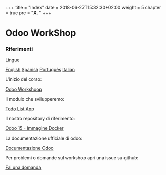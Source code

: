 +++
title = "Index"
date = 2018-06-27T15:32:30+02:00
weight = 5
chapter = true
pre = "<b>X. </b>"
+++

# Odoo WorkShop



### Riferimenti

Lingue

[English](http://translate.google.com/translate?js=n&sl=auto&tl=en&u=https://metadonors.github.io/odoo.workshop/)
[Spanish](http://translate.google.com/translate?js=n&sl=auto&tl=es&u=https://metadonors.github.io/odoo.workshop/)
[Português](http://translate.google.com/translate?js=n&sl=auto&tl=pt&u=https://metadonors.github.io/odoo.workshop/)
[Italian](https://metadonors.github.io/odoo.workshop/)

L'inizio del corso:

[Odoo Workshoop](/odoo.workshop/basics/)

Il modulo che svilupperemo:

[Todo List App](https://github.com/metadonors/odoo.workshop.todo)

Il nostro repository di riferimento:

[Odoo 15 - Immagine Docker](https://github.com/metadonors/odoo.docker)

La documentazione ufficiale di odoo:

[Documentazione Odoo](https://www.odoo.com/documentation/15.0/)

Per problemi o domande sul workshop apri una issue su github:

[Fai una domanda](https://github.com/metadonors/odoo.workshop/issues)

